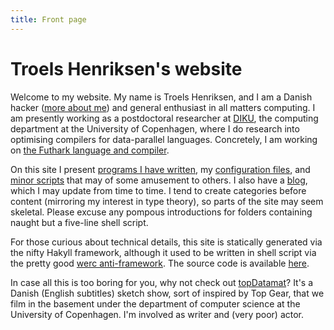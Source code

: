 ```yaml
---
title: Front page
---
```


Troels Henriksen's website
================================

Welcome to my website.  My name is Troels Henriksen, and I am a Danish
hacker ([more about me][1]) and general enthusiast in all matters
computing.  I am presently working as a postdoctoral researcher at
[DIKU][diku], the computing department at the University of
Copenhagen, where I do research into optimising compilers for
data-parallel languages.  Concretely, I am working on [the Futhark
language and compiler][futhark].

On this site I present [programs I have written][2], my [configuration
files][3], and [minor scripts][4] that may of some amusement to
others.  I also have a [blog][5], which I may update from time to
time.  I tend to create categories before content (mirroring my
interest in type theory), so parts of the site may seem skeletal.
Please excuse any pompous introductions for folders containing naught
but a five-line shell script.

For those curious about technical details, this site is statically
generated via the nifty Hakyll framework, although it used to be
written in shell script via the pretty good [werc anti-framework][6].
The source code is available [here][sigkillsource].

In case all this is too boring for you, why not check out
[topDatamat][7]?  It's a Danish (English subtitles) sketch show, sort
of inspired by Top Gear, that we film in the basement under the
department of computer science at the University of Copenhagen.  I'm
involved as writer and (very poor) actor.

[1]: /me.html
[2]: /programs
[3]: /config
[4]: /hacks
[5]: /blog
[6]: http://werc.cat-v.org/
[7]: http://topdatamat.dk
[sigkillsource]: http://github.com/Athas/sigkill.dk
[diku]: http://diku.dk
[futhark]: http://futhark-lang.org
